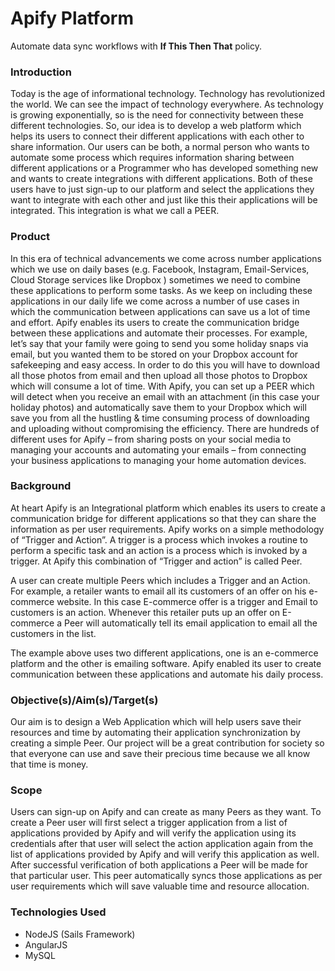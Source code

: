 # Apify Platform

Automate data sync workflows with **If This Then That** policy. 

### Introduction
Today is the age of informational technology. Technology has revolutionized the world. We can see the impact of technology everywhere. As technology is growing exponentially, so is the need for connectivity between these different technologies. So, our idea is to develop a web platform which helps its users to connect their different applications with each other to share information. Our users can be both, a normal person who wants to automate some process which requires information sharing between different applications or a Programmer who has developed something new and wants to create integrations with different applications. Both of these users have to just sign-up to our platform and select the applications they want to integrate with each other and just like this their applications will be integrated. This integration is what we call a PEER.

### Product
In this era of technical advancements we come across number applications which we use on daily bases (e.g. Facebook, Instagram, Email-Services, Cloud Storage services like Dropbox ) sometimes we need to combine these applications to perform some tasks. As we keep on including these applications in our daily life we come across a number of use cases in which the communication  between applications can save us a lot of time and effort. Apify enables its users to create the communication bridge between these applications and automate their processes.  For example, let’s say that your family were going to send you some holiday snaps via email, but you wanted them to be stored on your Dropbox account for safekeeping and easy access. In order to do this you will have to download all those photos from email and then upload all those photos to Dropbox which will consume a lot of time. With Apify, you can set up a PEER which will detect when you receive an email with an attachment (in this case your holiday photos) and automatically save them to your Dropbox which will save you from all the hustling & time consuming process of downloading and uploading without compromising the efficiency. There are hundreds of different uses for Apify – from sharing posts on your social media to managing your accounts and automating your emails – from connecting your business applications to managing your home automation devices. 


### Background
At heart Apify is an Integrational platform which enables its users to create a communication bridge for different applications so that they can share the information as per user requirements. Apify works on a simple methodology of “Trigger and Action”. A trigger is a process which invokes a routine to perform a specific task and an action is a process which is invoked by a trigger. At Apify this combination of “Trigger and action” is called Peer.

A user can create multiple Peers which includes a Trigger and an Action. For example, a retailer wants to email all its customers of an offer on his e-commerce website. In this case E-commerce offer is a trigger and Email to customers is an action. Whenever this retailer puts up an offer on E-commerce a Peer will automatically tell its email application to email all the customers in the list. 

The example above uses two different applications, one is an e-commerce platform and the other is emailing software. Apify enabled its user to create communication between these applications and automate his daily process.



### Objective(s)/Aim(s)/Target(s)
Our aim is to design a Web Application which will help users save their resources and time by automating their application synchronization by creating a simple Peer. Our project will be a great contribution for society so that everyone can use and save their precious time because we all know that time is money.



### Scope
Users can sign-up on Apify and can create as many Peers as they want. To create a Peer user will first select a trigger application from a list of applications provided by Apify and will verify the application using its credentials after that user will select the action application again from the list of applications provided by Apify and will verify this application as well. After successful verification of both applications a Peer will be made for that particular user. This peer automatically syncs those applications as per user requirements which will save valuable time and resource allocation.


### Technologies Used
 - NodeJS (Sails Framework)
 - AngularJS
 - MySQL
 
